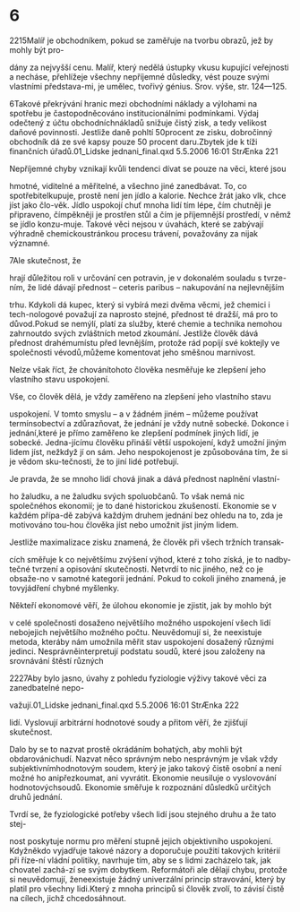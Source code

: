 # 6

2215Malíř je obchodníkem, pokud se zaměřuje na tvorbu obrazů, jež by mohly být pro-

dány za nejvyšší cenu. Malíř, který nedělá ústupky vkusu kupující veřejnosti a necháse, přehlížeje všechny nepříjemné důsledky, vést pouze svými vlastními představa-mi, je umělec, tvořivý génius. Srov. výše, str. 124—125.

6Takové překrývání hranic mezi obchodními náklady a výlohami na spotřebu je častopodněcováno institucionálními podmínkami. Výdaj odečtený z účtu obchodníchnákladů snižuje čistý zisk, a tedy velikost daňové povinnosti. Jestliže daně pohltí 50procent ze zisku, dobročinný obchodník dá ze své kapsy pouze 50 procent daru.Zbytek jde k tíži finančních úřadů.01_Lidske jednani_final.qxd 5.5.2006 16:01 StrÆnka 221

Nepříjemné chyby vznikají kvůli tendenci dívat se pouze na věci, které jsou

hmotné, viditelné a měřitelné, a všechno jiné zanedbávat. To, co spotřebitelkupuje, prostě není jen jídlo a kalorie. Nechce žrát jako vlk, chce jíst jako člo-věk. Jídlo uspokojí chuť mnoha lidí tím lépe, čím chutněji je připraveno, čímpěkněji je prostřen stůl a čím je příjemnější prostředí, v němž se jídlo konzu-muje. Takové věci nejsou v úvahách, které se zabývají výhradně chemickoustránkou procesu trávení, považovány za nijak významné.

7Ale skutečnost, že

hrají důležitou roli v určování cen potravin, je v dokonalém souladu s tvrze-ním, že lidé dávají přednost – ceteris paribus – nakupování na nejlevnějším

trhu. Kdykoli dá kupec, který si vybírá mezi dvěma věcmi, jež chemici i tech-nologové považují za naprosto stejné, přednost té dražší, má pro to důvod.Pokud se nemýlí, platí za služby, které chemie a technika nemohou zahrnoutdo svých zvláštních metod zkoumání. Jestliže člověk dává přednost drahémumístu před levnějším, protože rád popíjí své koktejly ve společnosti vévodů,můžeme komentovat jeho směšnou marnivost.

Nelze však říct, že chovánítohoto člověka nesměřuje ke zlepšení jeho vlastního stavu uspokojení.

Vše, co člověk dělá, je vždy zaměřeno na zlepšení jeho vlastního stavu

uspokojení. V tomto smyslu – a v žádném jiném – můžeme používat termínsobectví a zdůrazňovat, že jednání je vždy nutně sobecké. Dokonce i jednání,které je přímo zaměřeno ke zlepšení podmínek jiných lidí, je sobecké. Jedna-jícímu člověku přináší větší uspokojení, když umožní jiným lidem jíst, nežkdyž jí on sám. Jeho nespokojenost je způsobována tím, že si je vědom sku-tečnosti, že to jiní lidé potřebují.

Je pravda, že se mnoho lidí chová jinak a dává přednost naplnění vlastní-

ho žaludku, a ne žaludku svých spoluobčanů. To však nemá nic společnéhos ekonomií; je to dané historickou zkušeností. Ekonomie se v každém přípa-dě zabývá každým druhem jednání bez ohledu na to, zda je motivováno tou-hou člověka jíst nebo umožnit jíst jiným lidem.

Jestliže maximalizace zisku znamená, že člověk při všech tržních transak-

cích směřuje k co největšímu zvýšení výhod, které z toho získá, je to nadby-tečné tvrzení a opisování skutečnosti. Netvrdí to nic jiného, než co je obsaže-no v samotné kategorii jednání. Pokud to cokoli jiného znamená, je tovyjádření chybné myšlenky.

Někteří ekonomové věří, že úlohou ekonomie je zjistit, jak by mohlo být

v celé společnosti dosaženo největšího možného uspokojení všech lidí nebojejich největšího možného počtu. Neuvědomují si, že neexistuje metoda, kteráby nám umožnila měřit stav uspokojení dosažený různými jedinci. Nesprávněinterpretují podstatu soudů, které jsou založeny na srovnávání štěstí různých

2227Aby bylo jasno, úvahy z pohledu fyziologie výživy takové věci za zanedbatelné nepo-

važují.01_Lidske jednani_final.qxd 5.5.2006 16:01 StrÆnka 222

lidí. Vyslovují arbitrární hodnotové soudy a přitom věří, že zjišťují skutečnost.

Dalo by se to nazvat prostě okrádáním bohatých, aby mohli být obdarovánichudí. Nazvat něco správným nebo nesprávným je však vždy subjektivnímhodnotovým soudem, který je jako takový čistě osobní a není možné ho anipřezkoumat, ani vyvrátit. Ekonomie neusiluje o vyslovování hodnotovýchsoudů. Ekonomie směřuje k rozpoznání důsledků určitých druhů jednání.

Tvrdí se, že fyziologické potřeby všech lidí jsou stejného druhu a že tato stej-

nost poskytuje normu pro měření stupně jejich objektivního uspokojení. Kdyžněkdo vyjadřuje takové názory a doporučuje použití takových kritérií při říze-ní vládní politiky, navrhuje tím, aby se s lidmi zacházelo tak, jak chovatel zachá-zí se svým dobytkem. Reformátoři ale dělají chybu, protože si neuvědomují, ženeexistuje žádný univerzální princip stravování, který by platil pro všechny lidi.Který z mnoha principů si člověk zvolí, to závisí čistě na cílech, jichž chcedosáhnout.
